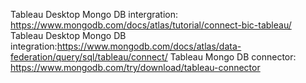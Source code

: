 Tableau  Desktop Mongo DB intergration: https://www.mongodb.com/docs/atlas/tutorial/connect-bic-tableau/
Tableau Desktop Mongo DB integration:https://www.mongodb.com/docs/atlas/data-federation/query/sql/tableau/connect/
Tableau Mongo DB connector: https://www.mongodb.com/try/download/tableau-connector
